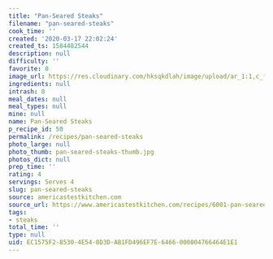 ```yaml
---
title: "Pan-Seared Steaks"
filename: "pan-seared-steaks"
cook_time: ''
created: '2020-03-17 22:02:24'
created_ts: 1584482544
description: null
difficulty: ''
favorite: 0
image_url: https://res.cloudinary.com/hksqkdlah/image/upload/ar_1:1,c_fill,dpr_2.0,f_auto,fl_lossy.progressive.strip_profile,g_faces:auto,q_auto:low,w_344/28334_sfs-pan-seared-steaks-22
ingredients: null
intrash: 0
meal_dates: null
meal_types: null
mine: null
name: Pan-Seared Steaks
p_recipe_id: 50
permalink: /recipes/pan-seared-steaks
photo_large: null
photo_thumb: pan-seared-steaks-thumb.jpg
photos_dict: null
prep_time: ''
rating: 4
servings: Serves 4
slug: pan-seared-steaks
source: americastestkitchen.com
source_url: https://www.americastestkitchen.com/recipes/6001-pan-seared-steaks?extcode=MCSAM10L0
tags:
- steaks
total_time: ''
type: null
uid: EC1575F2-8530-4E54-8D3D-AB1FD496EF7E-6466-000004766464E1E1
---
```

<div class="large-8 medium-7 columns" id="writeup">	</div><!-- #writeup -->
</div><!-- #row-one -->
<div class="row" id="row-two">	<div class="medium-4 small-5 columns" id="ingredients">	</div>	<div class="medium-6 small-7 columns" id="directions">	</div>